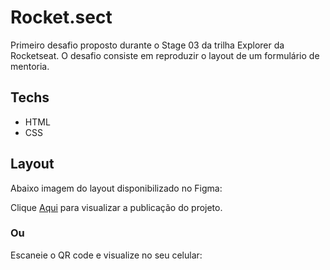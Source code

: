 # Rocket.sect

Primeiro desafio proposto durante o Stage 03 da trilha Explorer da Rocketseat.
O desafio consiste em reproduzir o layout de um formulário de mentoria.


## Techs

- HTML
- CSS

## Layout

Abaixo imagem do layout disponibilizado no Figma:


Clique <a href="https://araujodai.github.io/formulary/">Aqui</a> para visualizar a publicação do projeto.

### Ou

Escaneie o QR code e visualize no seu celular:

